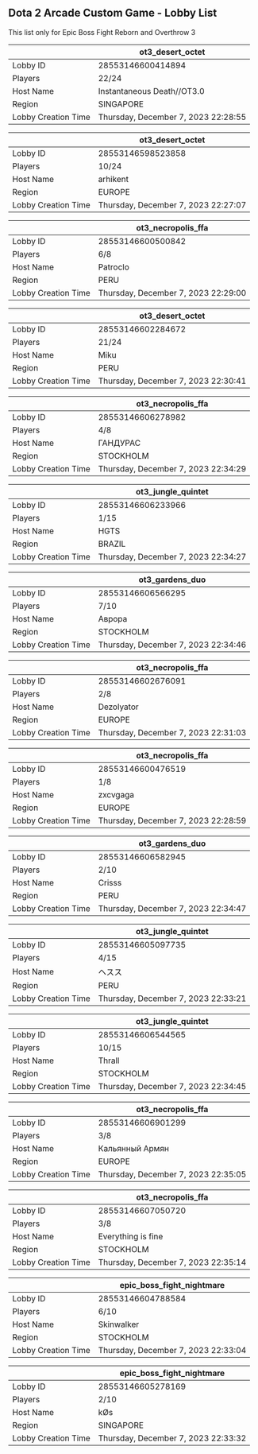 ## Dota 2 Arcade Custom Game - Lobby List

This list only for Epic Boss Fight Reborn and Overthrow 3

|  | ot3_desert_octet |
| ------ | ------ |
| Lobby ID | 28553146600414894 |
| Players | 22/24 |
| Host Name | Instantaneous Death//OT3.0 |
| Region | SINGAPORE |
| Lobby Creation Time | Thursday, December 7, 2023 22:28:55 |


|  | ot3_desert_octet |
| ------ | ------ |
| Lobby ID | 28553146598523858 |
| Players | 10/24 |
| Host Name | arhikent |
| Region | EUROPE |
| Lobby Creation Time | Thursday, December 7, 2023 22:27:07 |


|  | ot3_necropolis_ffa |
| ------ | ------ |
| Lobby ID | 28553146600500842 |
| Players | 6/8 |
| Host Name | Patroclo |
| Region | PERU |
| Lobby Creation Time | Thursday, December 7, 2023 22:29:00 |


|  | ot3_desert_octet |
| ------ | ------ |
| Lobby ID | 28553146602284672 |
| Players | 21/24 |
| Host Name | Miku |
| Region | PERU |
| Lobby Creation Time | Thursday, December 7, 2023 22:30:41 |


|  | ot3_necropolis_ffa |
| ------ | ------ |
| Lobby ID | 28553146606278982 |
| Players | 4/8 |
| Host Name | ГАНДУРАС |
| Region | STOCKHOLM |
| Lobby Creation Time | Thursday, December 7, 2023 22:34:29 |


|  | ot3_jungle_quintet |
| ------ | ------ |
| Lobby ID | 28553146606233966 |
| Players | 1/15 |
| Host Name | HGTS |
| Region | BRAZIL |
| Lobby Creation Time | Thursday, December 7, 2023 22:34:27 |


|  | ot3_gardens_duo |
| ------ | ------ |
| Lobby ID | 28553146606566295 |
| Players | 7/10 |
| Host Name | Аврора |
| Region | STOCKHOLM |
| Lobby Creation Time | Thursday, December 7, 2023 22:34:46 |


|  | ot3_necropolis_ffa |
| ------ | ------ |
| Lobby ID | 28553146602676091 |
| Players | 2/8 |
| Host Name | Dezolyator |
| Region | EUROPE |
| Lobby Creation Time | Thursday, December 7, 2023 22:31:03 |


|  | ot3_necropolis_ffa |
| ------ | ------ |
| Lobby ID | 28553146600476519 |
| Players | 1/8 |
| Host Name | zxcvgaga |
| Region | EUROPE |
| Lobby Creation Time | Thursday, December 7, 2023 22:28:59 |


|  | ot3_gardens_duo |
| ------ | ------ |
| Lobby ID | 28553146606582945 |
| Players | 2/10 |
| Host Name | Crisss |
| Region | PERU |
| Lobby Creation Time | Thursday, December 7, 2023 22:34:47 |


|  | ot3_jungle_quintet |
| ------ | ------ |
| Lobby ID | 28553146605097735 |
| Players | 4/15 |
| Host Name | ヘスス |
| Region | PERU |
| Lobby Creation Time | Thursday, December 7, 2023 22:33:21 |


|  | ot3_jungle_quintet |
| ------ | ------ |
| Lobby ID | 28553146606544565 |
| Players | 10/15 |
| Host Name | Thrall |
| Region | STOCKHOLM |
| Lobby Creation Time | Thursday, December 7, 2023 22:34:45 |


|  | ot3_necropolis_ffa |
| ------ | ------ |
| Lobby ID | 28553146606901299 |
| Players | 3/8 |
| Host Name | Кальянный Армян |
| Region | EUROPE |
| Lobby Creation Time | Thursday, December 7, 2023 22:35:05 |


|  | ot3_necropolis_ffa |
| ------ | ------ |
| Lobby ID | 28553146607050720 |
| Players | 3/8 |
| Host Name | Everything is fine |
| Region | STOCKHOLM |
| Lobby Creation Time | Thursday, December 7, 2023 22:35:14 |


|  | epic_boss_fight_nightmare |
| ------ | ------ |
| Lobby ID | 28553146604788584 |
| Players | 6/10 |
| Host Name | Skinwalker |
| Region | STOCKHOLM |
| Lobby Creation Time | Thursday, December 7, 2023 22:33:04 |


|  | epic_boss_fight_nightmare |
| ------ | ------ |
| Lobby ID | 28553146605278169 |
| Players | 2/10 |
| Host Name | kØs |
| Region | SINGAPORE |
| Lobby Creation Time | Thursday, December 7, 2023 22:33:32 |


